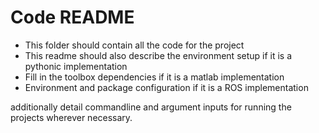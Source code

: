 # Code README 
- This folder should contain all the code for the project
- This readme should also describe the environment setup if it is a pythonic implementation
- Fill in the toolbox dependencies if it is a matlab implementation
- Environment and package configuration if it is a ROS implementation

additionally detail commandline and argument inputs for running the projects wherever necessary.